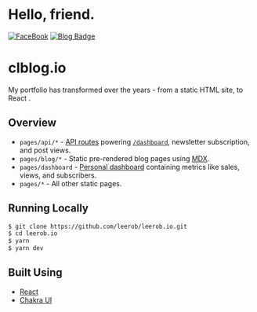 # Hello, friend.

[![FaceBook]()](https://www.facebook.com/chinhluan/)
[![Blog Badge](https://lh3.googleusercontent.com/pw/ACtC-3dGNHDDSgSnY3wu1i-tEbDFiqL2Ec3FSuSGwjsu1TjD6lMxDwYn00aMzF5oZlVcskIbFEVORy1u7uUDjdrUKc391188Tcf3GCNz3y0h-WFmRoteZiatPG6wL6tMj1Ds-P6-lUG8WBl3XE0iNJSxcAWe=w1609-h1328-no?authuser=0)](CLBLOG)

# clblog.io

My portfolio has transformed over the years - from a static HTML site, to React .

## Overview

- `pages/api/*` - [API routes](https://nextjs.org/docs/api-routes/introduction) powering [`/dashboard`](https://leerob.io/dashboard), newsletter subscription, and post views.
- `pages/blog/*` - Static pre-rendered blog pages using [MDX](https://github.com/mdx-js/mdx).
- `pages/dashboard` - [Personal dashboard](https://leerob.io/dashboard) containing metrics like sales, views, and subscribers.
- `pages/*` - All other static pages.

## Running Locally

```bash
$ git clone https://github.com/leerob/leerob.io.git
$ cd leerob.io
$ yarn
$ yarn dev
```

## Built Using

- [React](https://reactjs.org/)
- [Chakra UI](https://chakra-ui.com/)
